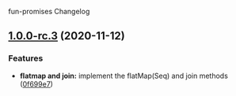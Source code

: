 <!-- @format -->

fun-promises Changelog

## [1.0.0-rc.3](https://github.com/RobertFischer/fun-promises/compare/v1.0.0-rc.2...v1.0.0-rc.3) (2020-11-12)

### Features

- **flatmap and join:** implement the flatMap(Seq) and join methods
  ([0f699e7](https://github.com/RobertFischer/fun-promises/commit/0f699e767aae76e46ade4b9ae9019f457c9b8450))
